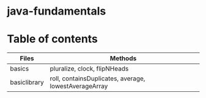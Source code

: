 # java-fundamentals

# Table of contents

|   Files         |       Methods                    |
|-----------------|---------------------------------|
|  basics         |  pluralize, clock, flipNHeads    |
| basiclibrary    |  roll, containsDuplicates, average, lowestAverageArray |
